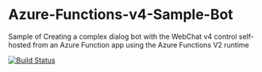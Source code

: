# Azure-Functions-v4-Sample-Bot
Sample of Creating a complex dialog bot with the WebChat v4 control self-hosted from an Azure Function app using the Azure Functions V2 runtime

[![Build Status](https://williameastbury.visualstudio.com/DemoBotDeploy/_apis/build/status/DemoBotDeploy-Azure%20Functions%20for%20.NET-CI?branchName=master)](https://williameastbury.visualstudio.com/DemoBotDeploy/_build/latest?definitionId=35&branchName=master)
